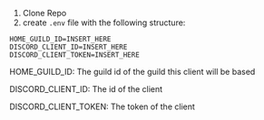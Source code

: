 1. Clone Repo
2. create `.env` file with the following structure:
  ```
  HOME_GUILD_ID=INSERT_HERE
  DISCORD_CLIENT_ID=INSERT_HERE
  DISCORD_CLIENT_TOKEN=INSERT_HERE
  ```
  HOME_GUILD_ID: The guild id of the guild this client will be based

  DISCORD_CLIENT_ID: The id of the client

  
  DISCORD_CLIENT_TOKEN: The token of the client